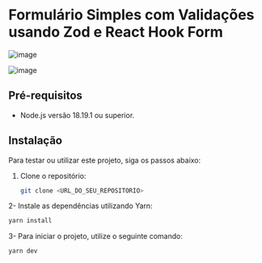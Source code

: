 # Formulário Simples com Validações usando Zod e React Hook Form

![image](https://github.com/Ca788/form-with-zod/assets/104643507/5a4fc4f7-91b4-49aa-96c2-1228ba8bfe75)

![image](https://github.com/Ca788/form-with-zod/assets/104643507/a48c7ce3-cb69-4fde-adec-e3bb5809bbaf)


## Pré-requisitos

- Node.js versão 18.19.1 ou superior.

## Instalação

Para testar ou utilizar este projeto, siga os passos abaixo:

1. Clone o repositório:
   ```bash
   git clone <URL_DO_SEU_REPOSITORIO>

2- Instale as dependências utilizando Yarn:
  ```bash
yarn install

```
3- Para iniciar o projeto, utilize o seguinte comando:
  ```bash
yarn dev

```

